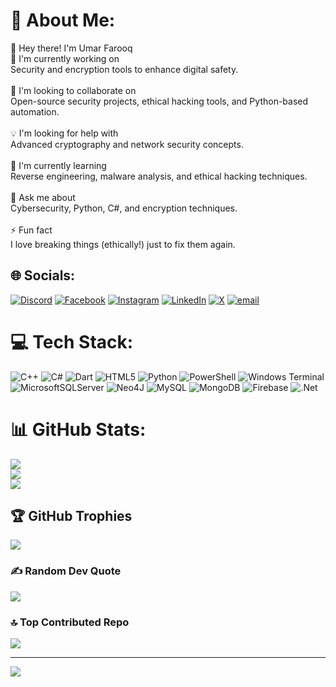 # 💫 About Me:
👋 Hey there! I'm Umar Farooq<br>🔭 I'm currently working on<br>Security and encryption tools to enhance digital safety.<br><br>🤝 I'm looking to collaborate on<br>Open-source security projects, ethical hacking tools, and Python-based automation.<br><br>💡 I'm looking for help with<br>Advanced cryptography and network security concepts.<br><br>🌱 I'm currently learning<br>Reverse engineering, malware analysis, and ethical hacking techniques.<br><br>💬 Ask me about<br>Cybersecurity, Python, C#, and encryption techniques.<br><br>⚡ Fun fact<br>I love breaking things (ethically!) just to fix them again.


## 🌐 Socials:
[![Discord](https://img.shields.io/badge/Discord-%237289DA.svg?logo=discord&logoColor=white)](https://discord.gg/umarfarooq003) [![Facebook](https://img.shields.io/badge/Facebook-%231877F2.svg?logo=Facebook&logoColor=white)](https://facebook.com/umerfarooq003) [![Instagram](https://img.shields.io/badge/Instagram-%23E4405F.svg?logo=Instagram&logoColor=white)](https://instagram.com/umerfarooq003) [![LinkedIn](https://img.shields.io/badge/LinkedIn-%230077B5.svg?logo=linkedin&logoColor=white)](https://linkedin.com/in/uummeerr) [![X](https://img.shields.io/badge/X-black.svg?logo=X&logoColor=white)](https://x.com/UmErFarOoQ493) [![email](https://img.shields.io/badge/Email-D14836?logo=gmail&logoColor=white)](mailto:uummeerr0786@gmail.com) 

# 💻 Tech Stack:
![C++](https://img.shields.io/badge/c++-%2300599C.svg?style=for-the-badge&logo=c%2B%2B&logoColor=white) ![C#](https://img.shields.io/badge/c%23-%23239120.svg?style=for-the-badge&logo=csharp&logoColor=white) ![Dart](https://img.shields.io/badge/dart-%230175C2.svg?style=for-the-badge&logo=dart&logoColor=white) ![HTML5](https://img.shields.io/badge/html5-%23E34F26.svg?style=for-the-badge&logo=html5&logoColor=white) ![Python](https://img.shields.io/badge/python-3670A0?style=for-the-badge&logo=python&logoColor=ffdd54) ![PowerShell](https://img.shields.io/badge/PowerShell-%235391FE.svg?style=for-the-badge&logo=powershell&logoColor=white) ![Windows Terminal](https://img.shields.io/badge/Windows%20Terminal-%234D4D4D.svg?style=for-the-badge&logo=windows-terminal&logoColor=white) ![MicrosoftSQLServer](https://img.shields.io/badge/Microsoft%20SQL%20Server-CC2927?style=for-the-badge&logo=microsoft%20sql%20server&logoColor=white) ![Neo4J](https://img.shields.io/badge/Neo4j-008CC1?style=for-the-badge&logo=neo4j&logoColor=white) ![MySQL](https://img.shields.io/badge/mysql-4479A1.svg?style=for-the-badge&logo=mysql&logoColor=white) ![MongoDB](https://img.shields.io/badge/MongoDB-%234ea94b.svg?style=for-the-badge&logo=mongodb&logoColor=white) ![Firebase](https://img.shields.io/badge/firebase-a08021?style=for-the-badge&logo=firebase&logoColor=ffcd34) ![.Net](https://img.shields.io/badge/.NET-5C2D91?style=for-the-badge&logo=.net&logoColor=white)
# 📊 GitHub Stats:
![](https://github-readme-stats.vercel.app/api?username=umarfarooq003&theme=dark&hide_border=false&include_all_commits=false&count_private=false)<br/>
![](https://github-readme-streak-stats.herokuapp.com/?user=umarfarooq003&theme=dark&hide_border=false)<br/>
![](https://github-readme-stats.vercel.app/api/top-langs/?username=umarfarooq003&theme=dark&hide_border=false&include_all_commits=false&count_private=false&layout=compact)

## 🏆 GitHub Trophies
![](https://github-profile-trophy.vercel.app/?username=umarfarooq003&theme=radical&no-frame=false&no-bg=true&margin-w=4)

### ✍️ Random Dev Quote
![](https://quotes-github-readme.vercel.app/api?type=horizontal&theme=radical)

### 🔝 Top Contributed Repo
![](https://github-contributor-stats.vercel.app/api?username=umarfarooq003&limit=5&theme=dark&combine_all_yearly_contributions=true)

---
[![](https://visitcount.itsvg.in/api?id=umarfarooq003&icon=0&color=0)](https://visitcount.itsvg.in)

<!-- Proudly created with GPRM ( https://gprm.itsvg.in ) -->
